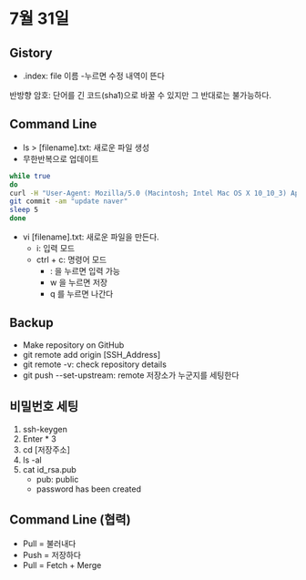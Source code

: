 # 7월 31일

## Gistory
* .index: file 이름 -누르면 수정 내역이 뜬다

반방향 암호: 단어를 긴 코드(sha1)으로 바꿀 수 있지만 그 반대로는 불가능하다.

## Command Line
* ls > [filename].txt: 새로운 파일 생성
* 무한반복으로 업데이트
```sh 
while true
do
curl -H "User-Agent: Mozilla/5.0 (Macintosh; Intel Mac OS X 10_10_3) AppleWebKit/537.36 (KHTML, like>  Gecko) Chrome/44.0.2403.89 Safari/537.36" https://datalab.naver.com/keyword/realtimeList.naver > naver.html
git commit -am "update naver"
sleep 5
done
```
* vi [filename].txt: 새로운 파일을 만든다.
    * i: 입력 모드
    * ctrl + c: 명령어 모드
        * : 을 누르면 입력 가능
        * w 을 누르면 저장
        * q 를 누르면 나간다

## Backup
* Make repository on GitHub
* git remote add origin [SSH_Address]
* git remote -v: check repository details
* git push --set-upstream: remote 저장소가 누군지를 세팅한다

## 비밀번호 세팅
1. ssh-keygen
2. Enter * 3
3. cd [저장주소]
4. ls -al
5. cat id_rsa.pub
    * pub: public
    * password has been created

## Command Line (협력)
* Pull = 불러내다
* Push = 저장하다
* Pull = Fetch + Merge